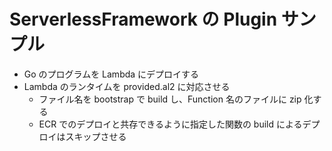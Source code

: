 # ServerlessFramework の Plugin サンプル

- Go のプログラムを Lambda にデプロイする
- Lambda のランタイムを provided.al2 に対応させる
  - ファイル名を bootstrap で build し、Function 名のファイルに zip 化する
  - ECR でのデプロイと共存できるように指定した関数の build によるデプロイはスキップさせる
